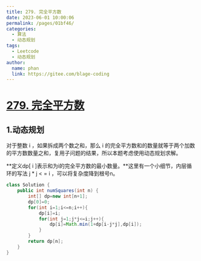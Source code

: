 ```yaml
---
title: 279. 完全平方数
date: 2023-06-01 10:00:06
permalink: /pages/01bf46/
categories:
  - 算法
  - 动态规划
tags:
  - Leetcode
  - 动态规划
author: 
  name: phan
  link: https://gitee.com/blage-coding
---
```

# [279. 完全平方数](https://leetcode.cn/problems/perfect-squares/)

## 1.动态规划

对于整数 i ，如果拆成两个数之和，那么 i 的完全平方数和的数量就等于两个加数的平方数数量之和，复用子问题的结果，所以本题考虑使用动态规划求解。

**定义dp\[ i \]表示和为i的完全平方数的最小数量。**这里有一个小细节，内层循环的写法 j * j < = i ，可以将复杂度降到根号n。

```java
class Solution {
    public int numSquares(int n) {
        int[] dp=new int[n+1];
        dp[0]=0;
        for(int i=1;i<=n;i++){
            dp[i]=i;
            for(int j=1;j*j<=i;j++){
                dp[i]=Math.min(1+dp[i-j*j],dp[i]);
            }
        }
        return dp[n];
    }
}
```